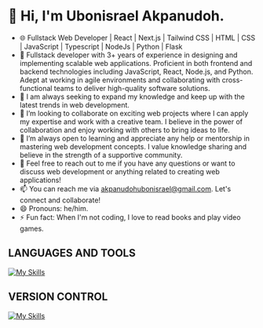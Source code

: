 # 👋 Hi, I'm Ubonisrael Akpanudoh.

- 🌐 Fullstack Web Developer | React | Next.js | Tailwind CSS | HTML | CSS | JavaScript | Typescript | NodeJs | Python | Flask
- 🚀 Fullstack developer with 3+ years of experience in designing and implementing scalable web applications. Proficient in both frontend and backend technologies including JavaScript, React, Node.js, and Python. Adept at working in agile environments and collaborating with cross-functional teams to deliver high-quality software solutions.
- 🌱 I am always seeking to expand my knowledge and keep up with the latest trends in web development.
- 👯 I’m looking to collaborate on exciting web projects where I can apply my expertise and work with a creative team. I believe in the power of collaboration and enjoy working with others to bring ideas to life.
- 🤔 I’m always open to learning and appreciate any help or mentorship in mastering web development concepts. I value knowledge sharing and believe in the strength of a supportive community.
- 💬 Feel free to reach out to me if you have any questions or want to discuss web development or anything related to creating web applications!
- 📫 You can reach me via akpanudohubonisrael@gmail.com. Let's connect and collaborate!
- 😄 Pronouns: he/him.
- ⚡ Fun fact: When I'm not coding, I love to read books and play video games.

## LANGUAGES AND TOOLS
[![My Skills](https://skills.thijs.gg/icons?i=html,css,js,sass,tailwind,ts,react,nextjs,nodejs,firebase,vercel)](https://skills.thijs.gg)


## VERSION CONTROL
[![My Skills](https://skills.thijs.gg/icons?i=git,github,linux,vscode,atom)](https://skills.thijs.gg)
